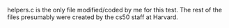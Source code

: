helpers.c is the only file modified/coded by me for this test.  The rest of the files presumably were created by the cs50 staff at Harvard.
